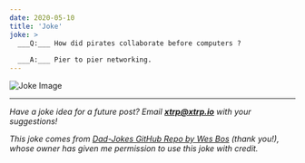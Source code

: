 ```yaml
---
date: 2020-05-10
title: 'Joke'
joke: >
  ___Q:___ How did pirates collaborate before computers ?
  
  ___A:___ Pier to pier networking.
---
```


![Joke Image](https://private.xtrp.io/projects/DailyDeveloperJokes/public_image_server/images/5e1258e0be565.png)

---
*Have a joke idea for a future post? Email **[xtrp@xtrp.io](mailto:xtrp@xtrp.io)** with your suggestions!*

*This joke comes from [Dad-Jokes GitHub Repo by Wes Bos](https://github.com/wesbos/dad-jokes) (thank you!), whose owner has given me permission to use this joke with credit.*

<!-- 
Joke text:
**Q:** How did pirates collaborate before computers ?

**A:** Pier to pier networking.
 -->

